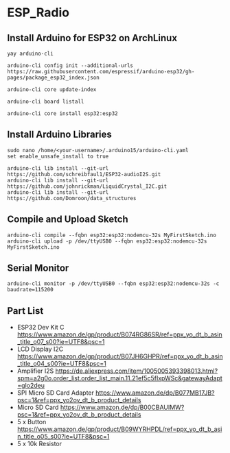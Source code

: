 # ESP_Radio

## Install Arduino for ESP32 on ArchLinux

    yay arduino-cli

    arduino-cli config init --additional-urls https://raw.githubusercontent.com/espressif/arduino-esp32/gh-pages/package_esp32_index.json

    arduino-cli core update-index

    arduino-cli board listall
    
    arduino-cli core install esp32:esp32

## Install Arduino Libraries

    sudo nano /home/<your-username>/.arduino15/arduino-cli.yaml
    set enable_unsafe_install to true

    arduino-cli lib install --git-url https://github.com/schreibfaul1/ESP32-audioI2S.git
    arduino-cli lib install --git-url https://github.com/johnrickman/LiquidCrystal_I2C.git
    arduino-cli lib install --git-url https://github.com/Domroon/data_structures

## Compile and Upload Sketch

    arduino-cli compile --fqbn esp32:esp32:nodemcu-32s MyFirstSketch.ino
    arduino-cli upload -p /dev/ttyUSB0 --fqbn esp32:esp32:nodemcu-32s MyFirstSketch.ino


## Serial Monitor

    arduino-cli monitor -p /dev/ttyUSB0 --fqbn esp32:esp32:nodemcu-32s -c baudrate=115200

## Part List
- ESP32 Dev Kit C https://www.amazon.de/gp/product/B074RG86SR/ref=ppx_yo_dt_b_asin_title_o07_s00?ie=UTF8&psc=1
- LCD Display I2C https://www.amazon.de/gp/product/B07JH6GHPR/ref=ppx_yo_dt_b_asin_title_o04_s00?ie=UTF8&psc=1
- Amplifier I2S https://de.aliexpress.com/item/1005005393398013.html?spm=a2g0o.order_list.order_list_main.11.21ef5c5fIxpWSc&gatewayAdapt=glo2deu
- SPI Micro SD Card Adapter https://www.amazon.de/dp/B077MB17JB?psc=1&ref=ppx_yo2ov_dt_b_product_details
- Micro SD Card https://www.amazon.de/dp/B00CBAUIMW?psc=1&ref=ppx_yo2ov_dt_b_product_details
- 5 x Button https://www.amazon.de/gp/product/B09WYRHPDL/ref=ppx_yo_dt_b_asin_title_o05_s00?ie=UTF8&psc=1
- 5 x 10k Resistor
